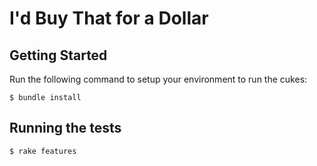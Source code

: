 I'd Buy That for a Dollar
=========================
##  Getting Started
Run the following command to setup your environment to run the cukes:

```
$ bundle install
```

## Running the tests
```
$ rake features
```

